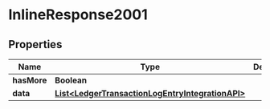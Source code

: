 

# InlineResponse2001

## Properties

Name | Type | Description | Notes
------------ | ------------- | ------------- | -------------
**hasMore** | **Boolean** |  | 
**data** | [**List&lt;LedgerTransactionLogEntryIntegrationAPI&gt;**](LedgerTransactionLogEntryIntegrationAPI.md) |  | 



